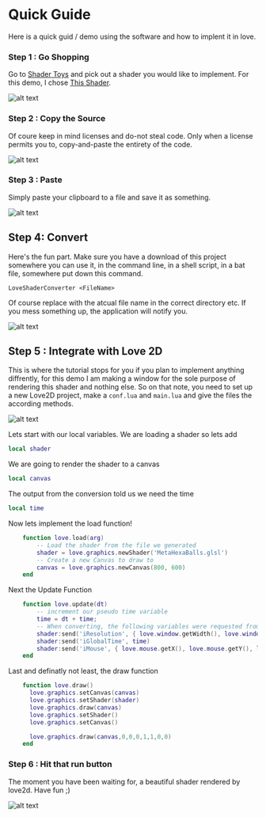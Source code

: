 # Quick Guide
Here is a quick guid / demo using the software and how to implent it in love.

### Step 1 : Go Shopping
Go to [Shader Toys](https://www.shadertoy.com/) and pick out a shader you would like to implement. For this demo,
I chose [This Shader](https://www.shadertoy.com/view/Mss3WN).

![alt text](https://raw.githubusercontent.com/tsteinholz/LoveShaderConverter/master/docs/imgs/step-1.png "Step 1")

### Step 2 : Copy the Source

Of coure keep in mind licenses and do-not steal code. Only when a license permits you to, copy-and-paste the
entirety of the code.

![alt text](https://raw.githubusercontent.com/tsteinholz/LoveShaderConverter/master/docs/imgs/step-2.png "Step 2")

### Step 3 : Paste
Simply paste your clipboard to a file and save it as something.

![alt text](https://raw.githubusercontent.com/tsteinholz/LoveShaderConverter/master/docs/imgs/step-3.png "Step 3")

## Step 4: Convert
Here's the fun part. Make sure you have a download of this project somewhere you can use it, in the command line,
in a shell script, in a bat file, somewhere put down this command.

    LoveShaderConverter <FileName>

Of course replace <FileName> with the atcual file name in the correct directory etc. If you mess something up, the
application will notify you.

![alt text](https://raw.githubusercontent.com/tsteinholz/LoveShaderConverter/master/docs/imgs/step-4.png "Step 4")

## Step 5 : Integrate with Love 2D
This is where the tutorial stops for you if you plan to implement anything diffrently, for this demo I am making
a window for the sole purpose of rendering this shader and nothing else. So on that note, you need to set up a new
Love2D project, make a `conf.lua` and `main.lua` and give the files the according methods.

![alt text](https://raw.githubusercontent.com/tsteinholz/LoveShaderConverter/master/docs/imgs/step-5.png "Step 5")

Lets start with our local variables. We are loading a shader so lets add
```lua
local shader
```
We are going to render the shader to a canvas
```lua
local canvas
```
The output from the conversion told us we need the time
```lua
local time
```

Now lets implement the load function!
```lua
    function love.load(arg)
        -- Load the shader from the file we generated
        shader = love.graphics.newShader('MetaHexaBalls.glsl')
        -- Create a new Canvas to draw to
        canvas = love.graphics.newCanvas(800, 600)
    end
```

Next the Update Function
```lua    
    function love.update(dt)
        -- increment our pseudo time variable
        time = dt + time;
        -- When converting, the following variables were requested from the shader...
        shader:send('iResolution', { love.window.getWidth(), love.window.getHeight(), 1 })
        shader:send('iGlobalTime', time)
        shader:send('iMouse', { love.mouse.getX(), love.mouse.getY(), love.mouse.getX(), love.mouse.getY() })
    end
```

Last and definatly not least, the draw function
```lua
    function love.draw()
      love.graphics.setCanvas(canvas)
      love.graphics.setShader(shader)
      love.graphics.draw(canvas)
      love.graphics.setShader()
      love.graphics.setCanvas()

      love.graphics.draw(canvas,0,0,0,1,1,0,0)
    end
```

### Step 6 : Hit that run button
The moment you have been waiting for, a beautiful shader rendered by love2d. Have fun ;)

![alt text](https://raw.githubusercontent.com/tsteinholz/LoveShaderConverter/master/docs/imgs/step-6.png "Step 6")

